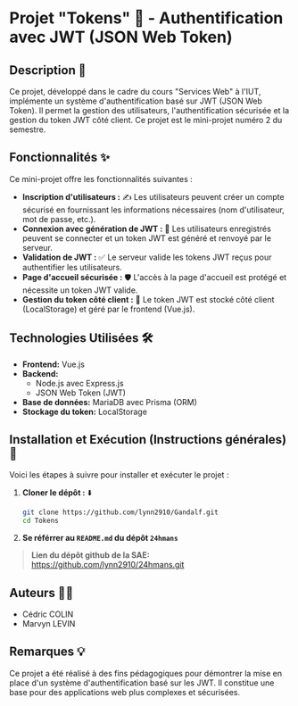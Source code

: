 # Projet "Tokens" 🔑 - Authentification avec JWT (JSON Web Token)

## Description 📖

Ce projet, développé dans le cadre du cours "Services Web" à l'IUT, implémente un système d'authentification basé sur
JWT (JSON Web Token). Il permet la gestion des utilisateurs, l'authentification sécurisée et la gestion du token JWT
côté client. Ce projet est le mini-projet numéro 2 du semestre.

## Fonctionnalités ✨

Ce mini-projet offre les fonctionnalités suivantes :

* **Inscription d'utilisateurs :** ✍️ Les utilisateurs peuvent créer un compte sécurisé en fournissant les informations
  nécessaires (nom d'utilisateur, mot de passe, etc.).
* **Connexion avec génération de JWT :** 🔐 Les utilisateurs enregistrés peuvent se connecter et un token JWT est généré
  et renvoyé par le serveur.
* **Validation de JWT :** ✅ Le serveur valide les tokens JWT reçus pour authentifier les utilisateurs.
* **Page d'accueil sécurisée :** 🛡️ L'accès à la page d'accueil est protégé et nécessite un token JWT valide.
* **Gestion du token côté client :** 🍪 Le token JWT est stocké côté client (LocalStorage) et géré par
  le frontend (Vue.js).

## Technologies Utilisées 🛠️

* **Frontend:** Vue.js
* **Backend:**
    * Node.js avec Express.js
    * JSON Web Token (JWT)
* **Base de données:** MariaDB avec Prisma (ORM)
* **Stockage du token:** LocalStorage

## Installation et Exécution (Instructions générales) 🚀

Voici les étapes à suivre pour installer et exécuter le projet :

1. **Cloner le dépôt :** ⬇️
   ```bash
   git clone https://github.com/lynn2910/Gandalf.git
   cd Tokens
   ```
2. **Se référrer au `README.md` du dépôt `24hmans`**

> **Lien du dépôt github de la SAE:** https://github.com/lynn2910/24hmans.git

## Auteurs 🧑‍💻

* Cédric COLIN
* Marvyn LEVIN

## Remarques 💡

Ce projet a été réalisé à des fins pédagogiques pour démontrer la mise en place d'un système d'authentification basé sur
les JWT.
Il constitue une base pour des applications web plus complexes et sécurisées.
